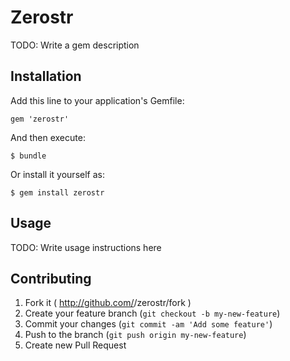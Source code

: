 # Zerostr

TODO: Write a gem description

## Installation

Add this line to your application's Gemfile:

    gem 'zerostr'

And then execute:

    $ bundle

Or install it yourself as:

    $ gem install zerostr

## Usage

TODO: Write usage instructions here

## Contributing

1. Fork it ( http://github.com/<my-github-username>/zerostr/fork )
2. Create your feature branch (`git checkout -b my-new-feature`)
3. Commit your changes (`git commit -am 'Add some feature'`)
4. Push to the branch (`git push origin my-new-feature`)
5. Create new Pull Request
